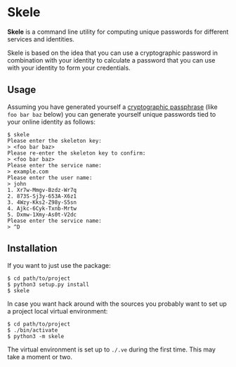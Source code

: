 Skele
=====

**Skele** is a command line utility for computing unique passwords for
different services and identities.

Skele is based on the idea that you can use a cryptographic password in
combination with your identity to calculate a password that you can use with
your identity to form your credentials.


Usage
-----

Assuming you have generated yourself a [cryptographic passphrase][diceware]
(like `foo bar baz` below) you can generate yourself unique passwords tied to
your online identity as follows:

    $ skele
    Please enter the skeleton key:
    > <foo bar baz>
    Please re-enter the skeleton key to confirm:
    > <foo bar baz>
    Please enter the service name:
    > example.com
    Please enter the user name:
    > john
    1. Xr7w-Mmgv-Bzdz-Wr7q
    2. 873S-Sj3y-653A-X6z1
    3. 4Wzy-Kks2-Z98y-S5sn
    4. Ajkc-6Cyk-Txnb-Mrtw
    5. Dxmw-1Xmy-As0t-V2dc
    Please enter the service name:
    > ^D

[diceware]: http://world.std.com/~reinhold/diceware.html
    (The Diceware Passphrase Home Page)


Installation
------------

If you want to just use the package:

    $ cd path/to/project
    $ python3 setup.py install
    $ skele

In case you want hack around with the sources you probably want to set up a
project local virtual environment:

    $ cd path/to/project
    $ ./bin/activate
    $ python3 -m skele

The virtual environment is set up to `./.ve` during the first time. This may
take a moment or two.
